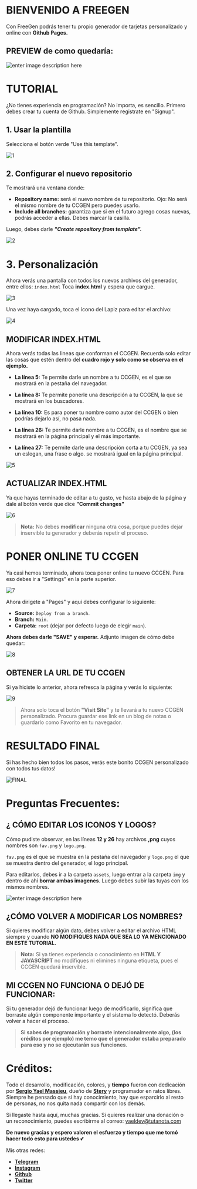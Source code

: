# BIENVENIDO A FREEGEN

Con FreeGen podrás tener tu propio generador de tarjetas personalizado y online con **Github Pages.**

## PREVIEW de como quedaría:
![enter image description here](https://i.imgur.com/Cyk9TCf.png)

# TUTORIAL

¿No tienes experiencia en programación? No importa, es sencillo. Primero debes crear tu cuenta de Github. Simplemente registrate en "Signup".

## 1. Usar la plantilla

Selecciona el botón verde "Use this template".

![1](https://i.imgur.com/jVcr02U.png)

## 2. Configurar el nuevo repositorio

Te mostrará una ventana donde:
  - **Repository name:** será el nuevo nombre de tu repositorio. Ojo: No será el mismo nombre de tu CCGEN pero puedes usarlo.
  - **Include all branches:** garantiza que si en el futuro agrego cosas nuevas, podrás acceder a ellas. Debes marcar la casilla.

Luego, debes darle ***"Create repository from template".***

![2](https://i.imgur.com/lPg9s7t.png)

# 3. Personalización

Ahora verás una pantalla con todos los nuevos archivos del generador, entre ellos: `index.html`
Toca **index.html** y espera que cargue.

![3](https://i.imgur.com/oFchMk2.png)

Una vez haya cargado, toca el icono del Lapiz para editar el archivo:

![4](https://i.imgur.com/8CSRp5m.png)

## MODIFICAR INDEX.HTML

Ahora verás todas las lineas que conforman el CCGEN.
Recuerda solo editar las cosas que estén dentro del **cuadro rojo y solo como se observa en el ejemplo.**

 - **La línea 5:** Te permite darle un nombre a tu CCGEN, es el que se mostrará en la pestaña del navegador.
   
-   **La línea 8:** Te permite ponerle una descripción a tu CCGEN, la que se mostrará en los buscadores.
   
 -  **La línea 10:** Es para poner tu nombre como autor del CCGEN o bien podrías dejarlo así, no pasa nada.
   
  - **La línea 26:** Te permite darle nombre a tu CCGEN, es el nombre que se mostrará en la página principal y el más importante.
   
   - **La línea 27:** Te permite darle una descripción corta a tu CCGEN, ya sea un eslogan, una frase o algo. se mostrará igual en la página
   principal.

![5](https://i.imgur.com/7v2tQNC.png)

## ACTUALIZAR INDEX.HTML

Ya que hayas terminado de editar a tu gusto, ve hasta abajo de la página y dale al botón verde que dice **"Commit changes"**

![6](https://i.imgur.com/kbqCKyi.png)

> **Nota:** No debes **modificar** ninguna otra cosa, porque puedes dejar inservible tu generador y deberás repetir el proceso.

# PONER ONLINE TU CCGEN

Ya casi hemos terminado, ahora toca poner online tu nuevo CCGEN.  Para eso debes ir a "Settings" en la parte superior.

![7](https://i.imgur.com/ZDoyPyc.png)

Ahora dirigete a "Pages" y aquí debes configurar lo siguiente:

 - **Source:** `Deploy from a branch`.
 - 
   **Branch:** `Main`.
 -  
   **Carpeta:** `root` (dejar por defecto luego de elegir `main`).

**Ahora debes darle "SAVE" y esperar.**
Adjunto imagen de cómo debe quedar:

![8](https://i.imgur.com/FYl0HWX.png)

## OBTENER LA URL DE TU CCGEN
Si ya hiciste lo anterior, ahora refresca la página y verás lo siguiente:

![9](https://i.imgur.com/TJbyVXG.png)

> Ahora solo toca el botón **"Visit Site"** y te llevará a tu nuevo
> CCGEN personalizado. Procura guardar ese link en un blog de notas o
> guardarlo como Favorito en tu navegador.

# RESULTADO FINAL
Si has hecho bien todos los pasos, verás este bonito CCGEN personalizado con todos tus datos!

![FINAL](https://i.imgur.com/Cyk9TCf.png)

# Preguntas Frecuentes:

## ¿ CÓMO EDITAR LOS ICONOS Y LOGOS?

Cómo pudiste observar, en las líneas **12 y 26** hay archivos **,png** cuyos nombres son `fav.png` y `logo.png`.

`fav.png` es el que se muestra en la pestaña del navegador y `logo.png` el que se muestra dentro del generador, el logo principal.

Para editarlos, debes ir a la carpeta `assets`, luego entrar a la carpeta `img` y dentro de ahí **borrar ambas imagenes**. Luego debes subir las tuyas con los mismos nombres.

![enter image description here](https://i.imgur.com/7rrIEJF.png)

## ¿CÓMO VOLVER A MODIFICAR LOS NOMBRES?

Si quieres modificar algún dato, debes volver a editar el archivo HTML siempre y cuando **NO MODIFIQUES NADA QUE SEA LO YA MENCIONADO EN ESTE TUTORIAL.**

> **Nota:** Si ya tienes experiencia o conocimiento en **HTML Y JAVASCRIPT** no modifiques ni elimines ninguna etiqueta, pues el CCGEN quedará inservible.

## MI CCGEN NO FUNCIONA O DEJÓ DE FUNCIONAR:

Si tu generador dejó de funcionar luego de modificarlo, significa que borraste algún componente importante y el sistema lo detectó. Deberás volver a hacer el proceso.

> **Si sabes de programación y borraste intencionalmente algo, (los
> créditos por ejemplo) me temo que el generador estaba preparado para
> eso y no se ejecutarán sus funciones.**


# Créditos:

Todo el desarrollo, modificación, colores, y **tiempo** fueron con dedicación por **[Sergio Yael Massieu](https://www.facebook.com/yaelmassieuwu)**, dueño de [**Stery**](https://stery.dev) y programador en ratos libres. Siempre he pensado que si hay conocimiento, hay que esparcirlo al resto de personas, no nos quita nada compartir con los demás.

Si llegaste hasta aquí, muchas gracias. Si quieres realizar una donación o un reconocimiento, puedes escribirme al correo:
yaeldev@tutanota.com

**De nuevo gracias y espero valoren el esfuerzo y tiempo que me tomó hacer todo esto para ustedes** 💕

Mis otras redes:

 - **[Telegram](https://t.me/steryoff)**
 - [**Instagram**](https://instagram.com/yaelmassieuwu)
  - [**Github**](https://github.com/bystrokr)
  - [**Twitter**](https://twitter.com/yaelmassieuwu)

